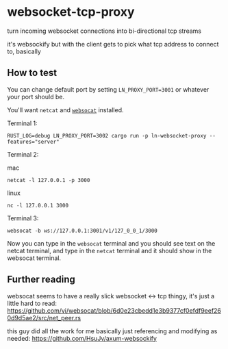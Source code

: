 # websocket-tcp-proxy

turn incoming websocket connections into bi-directional tcp streams

it's websockify but with the client gets to pick what tcp address to connect to, basically

## How to test

You can change default port by setting `LN_PROXY_PORT=3001` or whatever your port should be.

You'll want `netcat` and [`websocat`](https://github.com/vi/websocat) installed.

Terminal 1:

```
RUST_LOG=debug LN_PROXY_PORT=3002 cargo run -p ln-websocket-proxy --features="server"
```

Terminal 2:

mac
```
netcat -l 127.0.0.1 -p 3000
```

linux
```
nc -l 127.0.0.1 3000
```

Terminal 3:

```
websocat -b ws://127.0.0.1:3001/v1/127_0_0_1/3000
```

Now you can type in the `websocat` terminal and you should see text on the netcat terminal, and type in the `netcat` terminal and it should show in the websocat terminal.

## Further reading

websocat seems to have a really slick websocket <-> tcp thingy, it's just a little hard to read:
https://github.com/vi/websocat/blob/6d0e23cbedd1e3b9377cf0efdf9eef260d9d5ae2/src/net_peer.rs

this guy did all the work for me basically just referencing and modifying as needed:
https://github.com/HsuJv/axum-websockify
